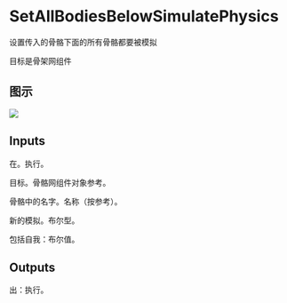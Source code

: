 # SetAllBodiesBelowSimulatePhysics

设置传入的骨骼下面的所有骨骼都要被模拟

目标是骨架网组件

## 图示

![]($-20221218-20282182.png)

## Inputs

在。执行。

目标。骨骼网组件对象参考。

骨骼中的名字。名称（按参考）。

新的模拟。布尔型。

包括自我：布尔值。  

## Outputs

出：执行。
